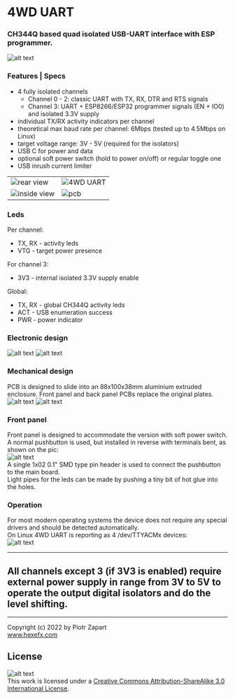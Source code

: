 # 4WD UART
### CH344Q based quad isolated USB-UART interface with ESP programmer. 
![alt text][main_pic] 
### Features | Specs 
* 4 fully isolated channels  
  * Channel 0 - 2: classic UART with TX, RX, DTR and RTS signals
  * Channel 3: UART + ESP8266/ESP32 programmer signals (EN + IO0) and isolated 3.3V supply  
* individual TX/RX activity indicators per channel  
* theoretical max baud rate per channel: 6Mbps (tested up to 4.5Mbps on Linux)
* target voltage range: 3V - 5V (required for the isolators)
* USB C for power and data
* optional soft power switch (hold to power on/off) or regular toggle one
* USB inrush current limiter

<table>
  <tr>
    <td> <img src="pics/4WD_UART_20.jpg"  alt="rear view"></td>
    <td> <img src="pics/4WD_UART_23.jpg"" alt="4WD UART"></td>
  </tr>
  <tr>
    <td> <img src="pics/4WD_UART_22.jpg"  alt="inside view"></td>
    <td> <img src="pics/4WD_UART_24.jpg"" alt="pcb"></td>
  </tr>  
</table>  

### Leds  
Per channel:
* TX, RX - activity leds
* VTG - target power presence  

For channel 3:
* 3V3 - internal isolated 3.3V supply enable  

Global:
* TX, RX - global CH344Q activity leds
* ACT - USB enumeration success
* PWR - power indicator

### Electronic design  
![alt text][schematic] 
![alt text][pcb] 

### Mechanical design  
PCB is designed to slide into an 88x100x38mm aluminium extruded enclosure. Front panel and back panel PCBs replace the original plates.  
![alt text][mech1] 
![alt text][mech2] 

### Front panel  
Front panel is designed to accommodate the version with soft power switch. A normal pushbutton is used, but installed in reverse with terminals bent, as shown on the pic:  
![alt text][panel1]  
A single 1x02 0.1" SMD type pin header is used to connect the pushbutton to the main board.  
Light pipes for the leds can be made by pushing a tiny bit of hot glue into the holes.  

### Operation  
For most modern operating systems the device does not require any special drivers and should be detected automatically.  
On Linux 4WD UART is reporting as 4 /dev/TTYACMx devices:  
![alt text][linux]  

___
## All channels except 3 (if 3V3 is enabled) require external power supply in range from 3V to 5V to operate the output digital isolators and do the level shifting.  


___
Copyright (c) 2022 by Piotr Zapart  
www.hexefx.com  

## License
![alt text][cc-by-sa-image]  
This work is licensed under a [Creative Commons Attribution-ShareAlike 3.0 International License][cc-by-sa].  


[cc-by-sa]: http://creativecommons.org/licenses/by-sa/3.0/
[cc-by-sa-image]: https://licensebuttons.net/l/by-sa/3.0/88x31.png
[cc-by-sa-shield]: https://img.shields.io/badge/License-CC%20BY--SA%203.0-lightgrey.svg

[main_pic]: pics/4WD_UART_21.jpg "4WD UART front view"
[rear_view]: pics/4WD_UART_20.jpg "rear view"
[iso_view]: pics/4WD_UART_23.jpg "4WD UART"
[schematic]: MainBoard/4WD_UART_schm.png "4WD UART schematic"
[pcb]: pics/4WD_UART_pcb_kicad.jpg "4WD UART pcb"
[mech1]: pics/4wd_uart_freecad.jpg "4WD UART enclosure"
[mech2]: pics/enclosure.jpg "4WD UART enclosure"
[panel1]: pics/4WD_UART_25.jpg "4WD UART enclosure"  
[linux]: pics/ch344q_linux.jpg "4WD UART enclosure"
